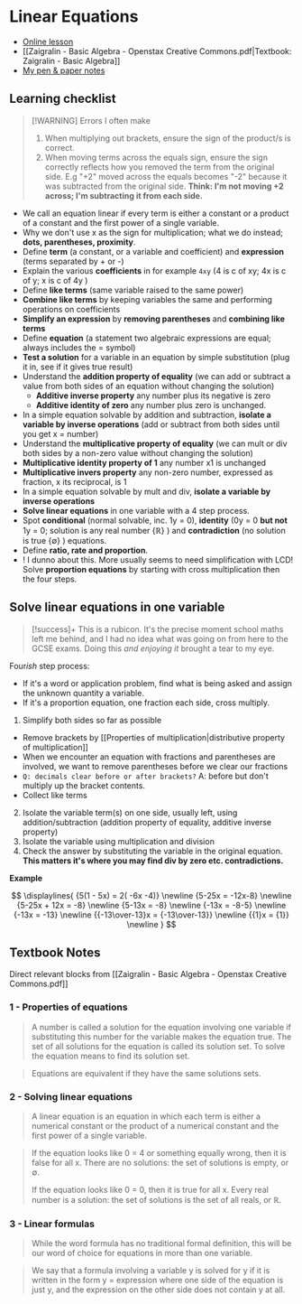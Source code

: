# Linear Equations

- [Online lesson](https://www.greenemath.com/AlgebraI.html#linear-equations)
- [[Zaigralin - Basic Algebra - Openstax Creative Commons.pdf|Textbook: Zaigralin - Basic Algebra]]
- [My pen & paper notes](https://photos.app.goo.gl/eGQeSXveHxYCVf6M6)

## Learning checklist


> [!WARNING] Errors I often make
> 1. When multiplying out brackets, ensure the sign of the product/s is correct.
> 2. When moving terms across the equals sign, ensure the sign correctly reflects how you removed the term from the original side. E.g "+2" moved across the equals becomes "-2" because it was subtracted from the original side. **Think: I'm not moving +2 across; I'm subtracting it from each side.**


- We call an equation linear if every term is either a constant or a product of a constant and the first power of a single variable.
- Why we don't use x as the sign for multiplication; what we do instead; **dots, parentheses, proximity**.
- Define **term** (a constant, or a variable and coefficient) and **expression** (terms separated by + or -)
- Explain the various **coefficients** in for example `4xy` (4 is c of xy; 4x is c of y; x is c of 4y )
- Define **like terms** (same variable raised to the same power)
- **Combine like terms** by keeping variables the same and performing operations on coefficients
- **Simplify an expression** by **removing parentheses** and **combining like terms**
- Define **equation** (a statement two algebraic expressions are equal; always includes the = symbol)
- **Test a solution** for a variable in an equation by simple substitution (plug it in, see if it gives true result)
- Understand the **addition property of equality** (we can add or subtract a value from both sides of an equation without changing the solution)
  - **Additive inverse property** any number plus its negative is zero
  - **Additive identity of zero** any number plus zero is unchanged.
- In a simple equation solvable by addition and subtraction, **isolate a variable by inverse operations** (add or subtract from both sides until you get x = number)
-  Understand the **multiplicative property of equality** (we can mult or div both sides by a non-zero value without changing the solution)
  - **Multiplicative identity property of 1** any number x1 is unchanged
  - **Multiplicative invers property** any non-zero number, expressed as fraction, x its reciprocal, is 1
- In a simple equation solvable by mult and div, **isolate a variable by inverse operations**
- **Solve linear equations** in one variable with a 4 step process.
- Spot **conditional** (normal solvable, inc. 1y = 0), **identity** (0y = 0 **but not** 1y = 0; solution is any real number {ℝ} ) and **contradiction** (no solution is true {∅} ) equations.
- Define **ratio, rate and proportion**.
- ! I dunno about this. More usually seems to need simplification with LCD!  Solve **proportion equations** by starting with cross multiplication then the four steps.

## Solve linear equations in one variable

> [!success]+
> This is a rubicon. It's the precise moment school maths left me behind, and I had no idea what was going on from here to the GCSE exams. Doing this _and enjoying it_ brought a tear to my eye.

Four*ish* step process:

  - If it's a word or application problem, find what is being asked and assign the unknown quantity a variable.
  - If it's a proportion equation, one fraction each side, cross multiply.
1. Simplify both sides so far as possible
  - Remove brackets by [[Properties of multiplication|distributive property of multiplication]]
  - When we encounter an equation with fractions and parentheses are involved, we want to remove parentheses before we clear our fractions
  - `Q: decimals clear before or after brackets?` A: before but don't multiply up the bracket contents.
  - Collect like terms
2. Isolate the variable term(s) on one side, usually left, using addition/subtraction (addition property of equality, additive inverse property)
3. Isolate the variable using multiplication and division
4. Check the answer by substituting the variable in the original equation. **This matters it's where you may find div by zero etc. contradictions.**


**Example**

$$
\displaylines{
{5(1 - 5x) = 2( -6x -4)} \newline
{5-25x = -12x-8} \newline
{5-25x + 12x = -8} \newline
{5-13x = -8} \newline
{-13x = -8-5} \newline
{-13x = -13} \newline
{{-13\over-13}x = {-13\over-13}} \newline
{{1}x = {1}} \newline
}
$$

## Textbook Notes

Direct relevant blocks from [[Zaigralin - Basic Algebra - Openstax Creative Commons.pdf]]

### 1 - Properties of equations

> A number is called a solution for the equation involving one variable if substituting this number for the variable makes the equation true. The set of all solutions for the equation is called its solution set. To solve the equation means to find its solution set.

> Equations are equivalent if they have the same solutions sets.

### 2 - Solving linear equations

> A linear equation is an equation in which each term is either a numerical constant or the product of a numerical constant and the first power of a single variable.

> If the equation looks like 0 = 4 or something equally wrong, then it is false for all x. There are no solutions: the set of solutions is empty, or ∅. 
> 
> If the equation looks like 0 = 0, then it is true for all x. Every real number is a solution: the set of solutions is the set of all reals, or ℝ.

### 3 - Linear formulas

> While the word formula has no traditional formal definition, this will be our word of choice for equations in more than one variable.

> We say that a formula involving a variable y is solved for y if it is written in the form y = expression where one side of the equation is just y, and the expression on the other side does not contain y at all.

